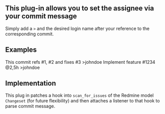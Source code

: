This plug-in allows you to set the assignee via your commit message
-------------------------------------------------------------------

Simply add a ``>`` and the desired login name after your reference to the
corresponding commit.

Examples
--------

  This commit refs #1, #2 and fixes #3 >johndoe
  Implement feature #1234 @2,5h >johndoe

Implementation
--------------

  This plug in patches a hook into ``scan_for_issues`` of the Redmine
  model ``Changeset`` (for future flexibility) and then attaches a
  listener to that hook to parse commit message.
